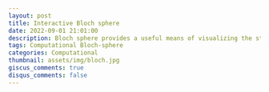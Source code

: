 ```yaml
---
layout: post
title: Interactive Bloch sphere
date: 2022-09-01 21:01:00
description: Bloch sphere provides a useful means of visualizing the state of a single qubit, and often serves as an excellent test bed for ideas about quantum computation and quantum information.
tags: Computational Bloch-sphere
categories: Computational
thumbnail: assets/img/bloch.jpg
giscus_comments: true
disqus_comments: false
---
```


<script crossorigin src="https://unpkg.com/wolfram-notebook-embedder@0.3/dist/wolfram-notebook-embedder.min.js"></script><div id="WNE-div-a7fa56c1-b0d8-446a-a3de-8248050970b9"></div><script>WolframNotebookEmbedder.embed("https://www.wolframcloud.com/obj/0b348e51-86c1-4a13-a928-cc5e986034fb",document.getElementById("WNE-div-a7fa56c1-b0d8-446a-a3de-8248050970b9"));</script>
